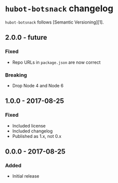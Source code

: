 # `hubot-botsnack` changelog

`hubot-botsnack` follows [Semantic Versioning][1].

## 2.0.0 - future

### Fixed

* Repo URLs in `package.json` are now correct

### Breaking

* Drop Node 4 and Node 6

## 1.0.0 - 2017-08-25

### Fixed

* Included license
* Included changelog
* Published as 1.x, not 0.x

## 0.0.0 - 2017-08-25

### Added

* Initial release
